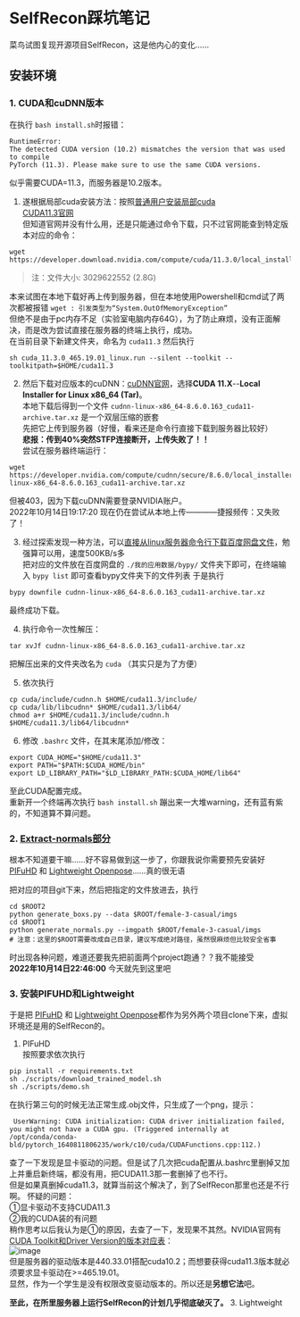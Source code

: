 # SelfRecon踩坑笔记
菜鸟试图复现开源项目SelfRecon，这是他内心的变化……
## 安装环境
### **1. CUDA和cuDNN版本**  

在执行 ` bash install.sh `时报错：
```
RuntimeError: 
The detected CUDA version (10.2) mismatches the version that was used to compile
PyTorch (11.3). Please make sure to use the same CUDA versions.
```
似乎需要CUDA=11.3，而服务器是10.2版本。  
  1. 遂根据局部cuda安装方法：按照[普通用户安装局部cuda](https://blog.csdn.net/u012422446/article/details/104882357)  
[CUDA11.3官网](https://developer.nvidia.com/cuda-11.3.0-download-archive?target_os=Linux&target_arch=x86_64&Distribution=Ubuntu&target_version=18.04&target_type=runfile_local)  
但知道官网并没有什么用，还是只能通过命令下载，只不过官网能查到特定版本对应的命令：
```
wget https://developer.download.nvidia.com/compute/cuda/11.3.0/local_installers/cuda_11.3.0_465.19.01_linux.run
```
>注：文件大小: 3029622552 (2.8G)  

本来试图在本地下载好再上传到服务器，但在本地使用Powershell和cmd试了两次都被报错 `wget : 引发类型为“System.OutOfMemoryException”`  
但绝不是由于pc内存不足（实验室电脑内存64G），为了防止麻烦，没有正面解决，而是改为尝试直接在服务器的终端上执行，成功。  
在当前目录下新建文件夹，命名为 `cuda11.3` 然后执行
```
sh cuda_11.3.0_465.19.01_linux.run --silent --toolkit --toolkitpath=$HOME/cuda11.3
```
        
  2. 然后下载对应版本的cuDNN：[cuDNN官网](https://developer.nvidia.com/rdp/cudnn-download)，选择**CUDA 11.X**--**Local Installer for Linux x86_64 (Tar)**。  
本地下载后得到一个文件 `cudnn-linux-x86_64-8.6.0.163_cuda11-archive.tar.xz` 是一个双层压缩的嵌套  
先把它上传到服务器（好慢，看来还是命令行直接下载到服务器比较好）  
**悲报：传到40%突然STFP连接断开，上传失败了！！**  
尝试在服务器终端运行：
```
wget https://developer.nvidia.com/compute/cudnn/secure/8.6.0/local_installers/11.8/cudnn-linux-x86_64-8.6.0.163_cuda11-archive.tar.xz
```
但被403，因为下载cuDNN需要登录NVIDIA账户。  
2022年10月14日19:17:20 现在仍在尝试从本地上传————捷报频传：又失败了！  

  3. 经过探索发现一种方法，可以[直接从linux服务器命令行下载百度网盘文件](https://zhuanlan.zhihu.com/p/348483516)，勉强算可以用，速度500KB/s多  
  把对应的文件放在百度网盘的 `./我的应用数据/bypy/` 文件夹下即可，在终端输入 `bypy list` 即可查看bypy文件夹下的文件列表
  于是执行
  ```
  bypy downfile cudnn-linux-x86_64-8.6.0.163_cuda11-archive.tar.xz
  ```
  最终成功下载。

  4. 执行命令一次性解压：
```
tar xvJf cudnn-linux-x86_64-8.6.0.163_cuda11-archive.tar.xz
```
把解压出来的文件夹改名为 `cuda` （其实只是为了方便）

  5. 依次执行
```
cp cuda/include/cudnn.h $HOME/cuda11.3/include/
cp cuda/lib/libcudnn* $HOME/cuda11.3/lib64/
chmod a+r $HOME/cuda11.3/include/cudnn.h $HOME/cuda11.3/lib64/libcudnn*
```

  6. 修改 `.bashrc` 文件，在其末尾添加/修改：
```
export CUDA_HOME="$HOME/cuda11.3" 
export PATH="$PATH:$CUDA_HOME/bin" 
export LD_LIBRARY_PATH="$LD_LIBRARY_PATH:$CUDA_HOME/lib64"
```

至此CUDA配置完成。  
重新开一个终端再次执行 `bash install.sh` 蹦出来一大堆warning，还有蓝有紫的，不知道算不算问题。

### **2. [Extract-normals部分](https://github.com/jby1993/SelfReconCode#extract-normals)**  
根本不知道要干嘛……好不容易做到这一步了，你跟我说你需要预先安装好[PIFuHD](https://github.com/facebookresearch/pifuhd) 和 [Lightweight Openpose](https://github.com/Daniil-Osokin/lightweight-human-pose-estimation.pytorch)……真的很无语  

把对应的项目git下来，然后把指定的文件放进去，执行
```
cd $ROOT2
python generate_boxs.py --data $ROOT/female-3-casual/imgs
cd $ROOT1
python generate_normals.py --imgpath $ROOT/female-3-casual/imgs
# 注意：这里的$ROOT需要改成自己目录，建议写成绝对路径，虽然很麻烦但比较安全省事
```
时出现各种问题，难道还要我先把前面两个project跑通？？我不能接受  
**2022年10月14日22:46:00** 今天就先到这里吧

### **3. 安装PIFUHD和Lightweight**  
于是把 [PIFuHD](https://github.com/facebookresearch/pifuhd) 和 [Lightweight Openpose](https://github.com/Daniil-Osokin/lightweight-human-pose-estimation.pytorch)都作为另外两个项目clone下来，虚拟环境还是用的SelfRecon的。  
  1. PIFuHD  
  按照要求依次执行
  ```
  pip install -r requirements.txt 
  sh ./scripts/download_trained_model.sh
  sh ./scripts/demo.sh
  ```
  在执行第三句的时候无法正常生成.obj文件，只生成了一个png，提示：
  ```
   UserWarning: CUDA initialization: CUDA driver initialization failed, you might not have a CUDA gpu. (Triggered internally at  /opt/conda/conda-bld/pytorch_1640811806235/work/c10/cuda/CUDAFunctions.cpp:112.)
  ```
  查了一下发现是显卡驱动的问题。但是试了几次把cuda配置从.bashrc里删掉又加上并重启新终端，都没有用，把CUDA11.3那一套删掉了也不行。  
  但是如果真删掉cuda11.3，就算当前这个解决了，到了SelfRecon那里也还是不行啊。
  怀疑的问题：  
  ①显卡驱动不支持CUDA11.3  
  ②我的CUDA装的有问题  
  稍作思考以后我认为是①的原因，去查了一下，发现果不其然。NVIDIA官网有[CUDA Toolkit和Driver Version的版本对应表](https://docs.nvidia.com/cuda/cuda-toolkit-release-notes/index.html#title-resolved-issues)：  
  ![image](https://user-images.githubusercontent.com/32038518/197183887-e3c399be-3c69-46eb-ac14-f4e11265b953.png)  
  但是服务器的驱动版本是440.33.01搭配cuda10.2；而想要获得cuda11.3版本就必须要求显卡驱动在>=465.19.01。  
  显然，作为一个学生是没有权限改变驱动版本的。所以还是**另想它法**吧。  
  
  **至此，在所里服务器上运行SelfRecon的计划几乎彻底破灭了。**
  3. Lightweight
